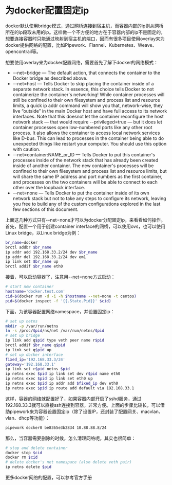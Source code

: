 # 为docker配置固定ip

docker默认使用bridge模式，通过网桥连接到宿主机，而容器内部的ip则从网桥所在的ip段取未用的ip。这样做一个不方便的地方在于容器内部的ip不是固定的，想要连接容器时只能通过映射到宿主机的端口，因而有很多项目使用overlay来为docker提供网络的配置，比如Pipework、Flannel、Kubernetes、Weave、opencontrail等。

想要使用overlay来为docker配置网络，需要首先了解下docker的网络模式：

- --net=bridge — The default action, that connects the container to the Docker bridge as described above.
- --net=host — Tells Docker to skip placing the container inside of a separate network stack. In essence, this choice tells Docker to not containerize the container's networking! While container processes will still be confined to their own filesystem and process list and resource limits, a quick ip addr command will show you that, network-wise, they live “outside” in the main Docker host and have full access to its network interfaces. Note that this doesnot let the container reconfigure the host network stack — that would require --privileged=true — but it does let container processes open low-numbered ports like any other root process. It also allows the container to access local network services like D-bus. This can lead to processes in the container being able to do unexpected things like restart your computer. You should use this option with caution.
- --net=container:NAME_or_ID — Tells Docker to put this container's processes inside of the network stack that has already been created inside of another container. The new container's processes will be confined to their own filesystem and process list and resource limits, but will share the same IP address and port numbers as the first container, and processes on the two containers will be able to connect to each other over the loopback interface.
- --net=none — Tells Docker to put the container inside of its own network stack but not to take any steps to configure its network, leaving you free to build any of the custom configurations explored in the last few sections of this document.

上面这几种方式只有--net=none才可以为docker分配固定ip，来看看如何操作。
首先，配置一个用于创建container interface的网桥，可以使用ovs，也可以使用Linux bridge，以Linux bridge为例：
```bash
br_name=docker
brctl addbr $br_name
ip addr add 192.168.33.2/24 dev $br_name
ip addr del 192.168.33.2/24 dev em1
ip link set $br_name up
brctl addif $br_name eth0
```


接着，可以启动容器了，注意用--net=none方式启动：
```bash
# start new container
hostname='docker.test.com'
cid=$(docker run -d -i -h $hostname --net=none -t centos)
pid=$(docker inspect -f '{{.State.Pid}}' $cid)
```


下面，为该容器配置网络namespace，并设置固定ip：
```bash
# set up netns
mkdir -p /var/run/netns
ln -s /proc/$pid/ns/net /var/run/netns/$pid
# set up bridge
ip link add q$pid type veth peer name r$pid
brctl addif $br_name q$pid
ip link set q$pid up
# set up docker interface
fixed_ip='192.168.33.3/24'
gateway='192.168.33.1'
ip link set r$pid netns $pid
ip netns exec $pid ip link set dev r$pid name eth0
ip netns exec $pid ip link set eth0 up
ip netns exec $pid ip addr add $fixed_ip dev eth0
ip netns exec $pid ip route add default via 192.168.33.1
```


这样，容器的网络就配置好了，如果容器内部开启了sshd服务，通过192.168.33.3就可以直接ssh连接到容器，非常方便。上面的步骤比较长，可以借助pipework来为容器设置固定ip（除了设置IP，还封装了配置网关、macvlan、vlan、dhcp等功能）：
```bash
pipework docker0 be8365e3b2834 10.88.88.8/24
```

那么，当容器需要删除的时候，怎么清理网络呢，其实也很简单：
```bash
# stop and delete container
docker stop $cid
docker rm $cid
# delete docker's net namespace (also delete veth pair)
ip netns delete $pid
```


更多docker网络的配置，可以参考官方手册